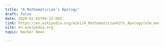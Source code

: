 ```yaml
---
title: "A Mathematician’s Apology"
draft: false
date: 2020-02-02T04:22:09Z
link: https://en.wikipedia.org/wiki/A_Mathematician%27s_Apology?utm_medium=RSS&utm_source=hune
site: en.wikipedia.org
topic: Hacker News  

---
```

